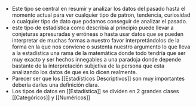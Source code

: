 - Este tipo se central en resumir y analizar los datos del pasado hasta el momento actual para ver cualquier tipo de patron, tendencia, curiosidad o cualquier tipo de dato que podamos conseguir de analizar el pasado.
- este tipo de estadística como describía al principio puede llevar a conjeturas apresuradas y erróneas o hasta usar datos que se pueden interpretar de muchas formas a nuestro favor interpretándolos de la forma en la que nos conviene o sustenta nuestro argumento lo que lleva a la estadística una rama de la matemática donde todo tendría que ser muy exacto y ser hechos innegables a una paradoja donde depende bastante de la interpretación subjetiva de la persona que esta analizando los datos de que es lo dicen realmente.
- Parecer ser que los [[Estadísticos Descriptivos]] son muy importantes debería darles una definición clara.
- Los tipos de datos en [[Estadística]] se dividen en 2 grandes clases [[Categóricos]] y [[Numéricos]]